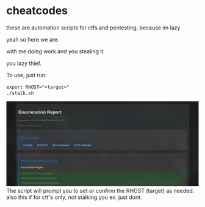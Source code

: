 # cheatcodes
these are automation scripts for ctfs and pentesting, because im lazy

yeah so here we are.

with me doing work and you stealing it.

you lazy thief.

To use, just run:

```
export RHOST="<target>"
./stalk.sh
```
![scanningNMAP(itslegal)](images/demo.png)
The script will prompt you to set or confirm the RHOST (target) as needed.
also this if for ctf's only, not stalking you ex. just dont. 
